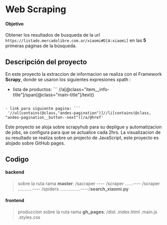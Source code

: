 # Web Scraping  
#### Objetivo 
Obtener los resultados de busqueda de la url `https://listado.mercadolibre.com.ar/xiaomi#D[A:xiaomi]` en las **5** primeras páginas de la búsqueda.

## Descripción del proyecto
En este proyecto la extraccion de informacion se realiza con el Framework **Scrapy**, donde se usaron los siguientes expresiones xpath :
- lista de productos: ```
//a[@class="item__info-title"]/span[@class="main-title"]/text()
```

- link para siguiente pagina: ```
 '//ul[contains(@class,"andes-pagination")]//li[contains(@class, "andes-pagination__button--next")]/a/@href'
```

Este proyecto se aloja sobre scrapyhub para su depligue y automatizacion de jobs, se configura para que se actualice cada 2hrs. La visualizacion de su resultado se realiza sobre un projecto de JavaScript, este proyecto es alojado sobre GitHub pages.



## Codigo
#### backend
> sobre la ruta rama **master**:
/sacraper
---- /scraper
......---- /scraper
...........---- /spiders
................----/**search_xiaomi.py**

#### frontend
> produccion sobre la ruta rama **gh_pages**:
/dist
.index.html
.main.js
.styles.css
